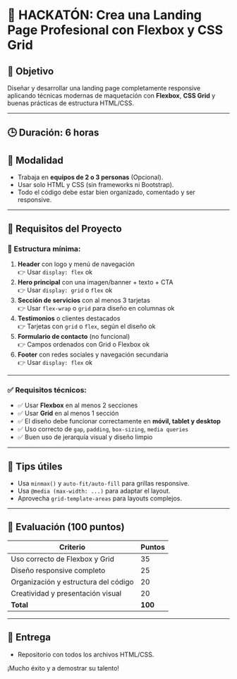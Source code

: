 # 🚀 HACKATÓN: Crea una Landing Page Profesional con Flexbox y CSS Grid

## 🎯 Objetivo
Diseñar y desarrollar una landing page completamente responsive aplicando técnicas modernas de maquetación con **Flexbox**, **CSS Grid** y buenas prácticas de estructura HTML/CSS.

---

## 🕒 Duración: 6 horas

## 👥 Modalidad
- Trabaja en **equipos de 2 o 3 personas** (Opcional).
- Usar solo HTML y CSS (sin frameworks ni Bootstrap).
- Todo el código debe estar bien organizado, comentado y ser responsive.

---

## 🧩 Requisitos del Proyecto

### 🔧 Estructura mínima:


1. **Header** con logo y menú de navegación  
   👉 Usar `display: flex`   ok
2. **Hero principal** con una imagen/banner + texto + CTA  
   👉 Usar `display: grid` o `flex` ok
3. **Sección de servicios** con al menos 3 tarjetas  
   👉 Usar `flex-wrap` o `grid` para diseño en columnas ok
4. **Testimonios** o clientes destacados  
   👉 Tarjetas con `grid` o `flex`, según el diseño ok
5. **Formulario de contacto** (no funcional)  
   👉 Campos ordenados con Grid o Flexbox ok
6. **Footer** con redes sociales y navegación secundaria  
   👉 Usar `display: flex` ok

---

### ✅ Requisitos técnicos:

- ✅ Usar **Flexbox** en al menos 2 secciones
- ✅ Usar **Grid** en al menos 1 sección
- ✅ El diseño debe funcionar correctamente en **móvil, tablet y desktop**
- ✅ Uso correcto de `gap`, `padding`, `box-sizing`, `media queries`
- ✅ Buen uso de jerarquía visual y diseño limpio

---

## 🧪 Tips útiles

- Usa `minmax()` y `auto-fit/auto-fill` para grillas responsive.
- Usa `@media (max-width: ...)` para adaptar el layout.
- Aprovecha `grid-template-areas` para layouts complejos.

---

## 🧠 Evaluación (100 puntos)

| Criterio                            | Puntos |
|-------------------------------------|--------|
| Uso correcto de Flexbox y Grid      | 35     |
| Diseño responsive completo          | 25     |
| Organización y estructura del código| 20     |
| Creatividad y presentación visual   | 20     |
| **Total**                           | **100**|

---

## 🏁 Entrega

- Repositorio con todos los archivos HTML/CSS.

¡Mucho éxito y a demostrar su talento!